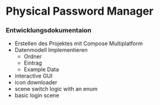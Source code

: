 # Physical Password Manager

### Entwicklungsdokumentaion
- Erstellen des Projektes mit Compose Multiplatform
- Datenmodell Implementieren
   - Ordner
   - Eintrag
   - Example Data
- interactive GUI
- icon downloader 
- scene switch logic with an enum
- basic login scene